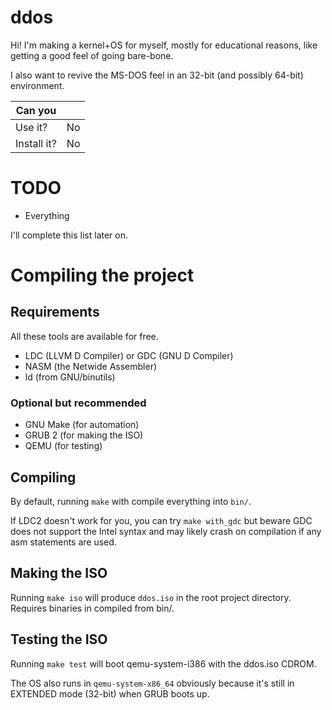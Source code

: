 # ddos

Hi! I'm making a kernel+OS for myself, mostly for educational reasons, like getting a good feel of going bare-bone.

I also want to revive the MS-DOS feel in an 32-bit (and possibly 64-bit) environment.

| Can you | |
|---|---|
| Use it? | No |
| Install it? | No |

# TODO

- Everything

I'll complete this list later on.

# Compiling the project

## Requirements
All these tools are available for free.

- LDC (LLVM D Compiler) or GDC (GNU D Compiler)
- NASM (the Netwide Assembler)
- ld (from GNU/binutils)

### Optional but recommended

- GNU Make (for automation)
- GRUB 2 (for making the ISO)
- QEMU (for testing)

## Compiling

By default, running `make` with compile everything into `bin/`.

If LDC2 doesn't work for you, you can try `make with_gdc` but beware GDC does not support the Intel syntax and may likely crash on compilation if any asm statements are used.

## Making the ISO

Running `make iso` will produce `ddos.iso` in the root project directory. Requires binaries in compiled from bin/.

## Testing the ISO

Running `make test` will boot qemu-system-i386 with the ddos.iso CDROM.

The OS also runs in `qemu-system-x86_64` obviously because it's still in EXTENDED mode (32-bit) when GRUB boots up.